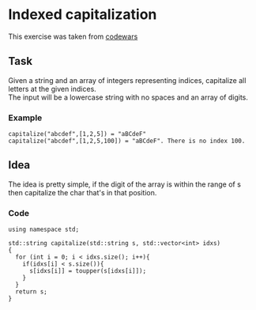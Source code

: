 # Indexed capitalization
This exercise was taken from [codewars](https://www.codewars.com/kata/59cfc09a86a6fdf6df0000f1)

## Task

Given a string and an array of integers representing indices, capitalize all letters at the given indices.\
The input will be a lowercase string with no spaces and an array of digits.

### Example

```
capitalize("abcdef",[1,2,5]) = "aBCdeF"
capitalize("abcdef",[1,2,5,100]) = "aBCdeF". There is no index 100.
```

## Idea

The idea is pretty simple, if the digit of the array is within the range of s then capitalize the char that's in that position.

### Code

```
using namespace std;

std::string capitalize(std::string s, std::vector<int> idxs)
{
  for (int i = 0; i < idxs.size(); i++){
    if(idxs[i] < s.size()){
      s[idxs[i]] = toupper(s[idxs[i]]);
    }
  }
  return s;
}
```


